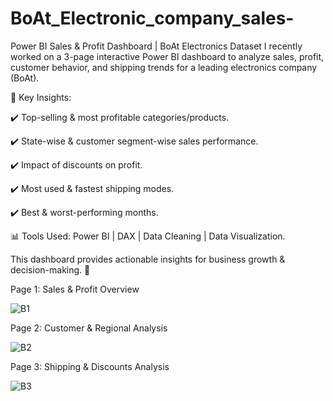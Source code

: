# BoAt_Electronic_company_sales-

Power BI Sales & Profit Dashboard | BoAt Electronics Dataset
I recently worked on a 3-page interactive Power BI dashboard to analyze sales, profit, customer behavior, and shipping trends for a leading electronics company (BoAt).

🔹 Key Insights:

 ✔️ Top-selling & most profitable categories/products. 
 
 ✔️ State-wise & customer segment-wise sales performance. 
 
 ✔️ Impact of discounts on profit. 
 
 ✔️ Most used & fastest shipping modes.
 
 ✔️ Best & worst-performing months.
 
📊 Tools Used: Power BI | DAX | Data Cleaning | Data Visualization. 

This dashboard provides actionable insights for business growth & decision-making. 🚀


Page 1: Sales & Profit Overview

![B1](https://github.com/user-attachments/assets/d72afc3d-b272-437e-8834-c50f323cb0f6)

Page 2: Customer & Regional Analysis

![B2](https://github.com/user-attachments/assets/880f6503-147e-40bc-8f19-2745157e5f51)

Page 3: Shipping & Discounts Analysis

![B3](https://github.com/user-attachments/assets/6c8b24f1-c20b-4006-985c-8705d32a270f)
